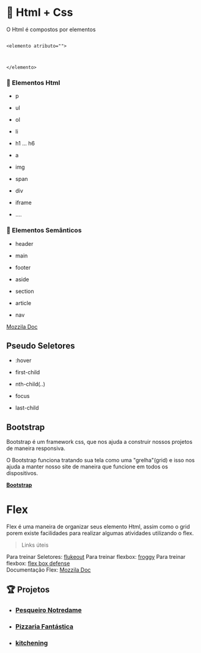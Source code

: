 # :school_satchel: Html + Css

O Html é compostos por elementos

```

<elemento atributo="">



</elemento>

```

### :pencil: Elementos Html

- p

* ul

- ol

* li

- h1 ... h6

* a

- img

* span

- div

* iframe

- ....

### :book: Elementos Semânticos

- header

* main

- footer

* aside

- section

* article

- nav

[Mozzila Doc](https://developer.mozilla.org/pt-BR/docs/)

## Pseudo Seletores

- :hover

* first-child

- nth-child(..)

* focus

- last-child

## Bootstrap

Bootstrap é um framework css, que nos ajuda a construir nossos projetos de maneira responsiva.

O Bootstrap funciona tratando sua tela como uma "grelha"(grid) e isso nos ajuda a manter nosso site de maneira que funcione em todos os dispositivos.

[**Bootstrap**](https://getbootstrap.com.br/)

# Flex

Flex é uma maneira de organizar seus elemento Html, assim como o grid porem existe facilidades para realizar algumas atividades utilizando o flex.

> Links úteis

Para treinar Seletores: [flukeout](https://flukeout.github.io/)
Para treinar flexbox: [froggy](https://flexboxfroggy.com/#pt-br)
Para treinar flexbox: [flex box defense](http://www.flexboxdefense.com/)  
Documentação Flex: [Mozzila Doc](<[https://developer.mozilla.org/pt-BR/docs/Learn/CSS/CSS_layout/Flexbox](https://developer.mozilla.org/pt-BR/docs/Learn/CSS/CSS_layout/Flexbox)>)

## :trophy: Projetos

- ### [Pesqueiro Notredame](https://github.com/Luuck4s/Full-Stack-DigitalHouse/tree/master/Html-Css/Pesqueiro-Notredame)

* ### [Pizzaria Fantástica](https://github.com/Luuck4s/Full-Stack-DigitalHouse/tree/master/Html-Css/Pizzaria-Fantastica)

* ### [kitchening](https://github.com/Luuck4s/Full-Stack-DigitalHouse/tree/master/Html-Css/kitchening)
